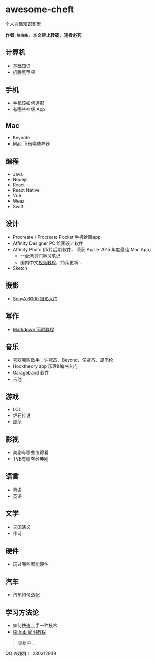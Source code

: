# awesome-cheft
个人兴趣知识积累

__作者: `陈海峰`，本文禁止转载，违者必究__


## 计算机
  * 基础知识
  * 折腾黑苹果

## 手机
  * 手机该如何选配
  * 有哪些神级 App

## Mac
  * Keynote
  * Mac 下有哪些神器

## 编程
  * Java
  * Nodejs
  * React
  * React Native
  * Vue
  * Weex
  * Swift

## 设计
  * Procreate / Procreate Pocket 手机绘画app
  * Affinity Designer PC 绘画设计软件
  * Affinity Photo (照片后期软件， 荣获 Apple 2015 年度最佳 Mac App）
    * 一台湾哥们[学习笔记](http://pala.tw/begin-to-learn-affinity-photo/)
    * 国内中文[视频教程](http://tieba.baidu.com/p/4618299526)，持续更新...
  * Sketch

## 摄影
  * [SonyA 6000 摄影入门](https://www.zhihu.com/question/36852970)

## 写作
  * [Markdown 简明教程](Markdown简明教程.md)

## 音乐
  * 喜欢哪些歌手：许冠杰、Beyond、任贤齐、周杰伦
  * Hooktheory app 乐理&编曲入门
  * Garageband 软件
  * 吉他

## 游戏
  * LOL
  * 炉石传说
  * 虚荣

## 影视
  * 美剧有哪些值得看
  * TVB有哪些经典剧

## 语言
  * 粤语
  * 英语

## 文学
  * 三国演义
  * 作诗

## 硬件
  * 玩过哪些智能硬件

## 汽车
  * 汽车如何选配

## 学习方法论
  * 如何快速上手一种技术
  * [Github 简明教程](Github简明教程.md)

> 更新中...

QQ 兴趣群： 230312939
